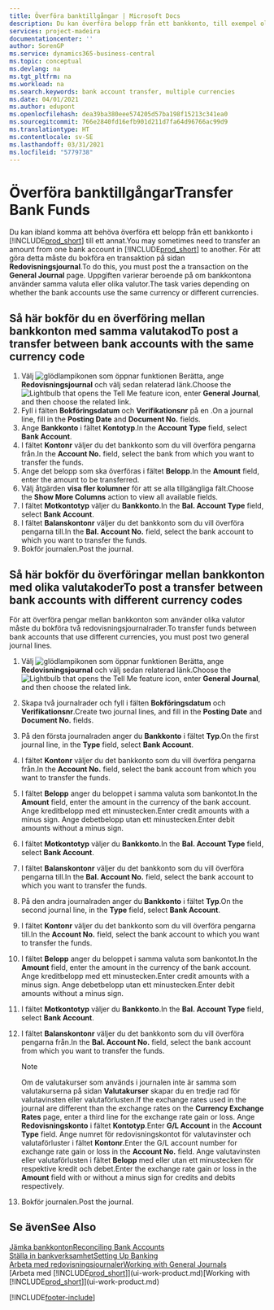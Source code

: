 ```yaml
---
title: Överföra banktillgångar | Microsoft Docs
description: Du kan överföra belopp från ett bankkonto, till exempel olika valutor genom att bokföra transaktionen i redovisningsjournalen.
services: project-madeira
documentationcenter: ''
author: SorenGP
ms.service: dynamics365-business-central
ms.topic: conceptual
ms.devlang: na
ms.tgt_pltfrm: na
ms.workload: na
ms.search.keywords: bank account transfer, multiple currencies
ms.date: 04/01/2021
ms.author: edupont
ms.openlocfilehash: dea39ba380eee574205d57ba198f15213c341ea0
ms.sourcegitcommit: 766e2840fd16efb901d211d7fa64d96766ac99d9
ms.translationtype: HT
ms.contentlocale: sv-SE
ms.lasthandoff: 03/31/2021
ms.locfileid: "5779738"
---
```

# <a name="transfer-bank-funds"></a><span data-ttu-id="ada84-103">Överföra banktillgångar</span><span class="sxs-lookup"><span data-stu-id="ada84-103">Transfer Bank Funds</span></span>
<span data-ttu-id="ada84-104">Du kan ibland komma att behöva överföra ett belopp från ett bankkonto i [!INCLUDE[prod_short](includes/prod_short.md)] till ett annat.</span><span class="sxs-lookup"><span data-stu-id="ada84-104">You may sometimes need to transfer an amount from one bank account in [!INCLUDE[prod_short](includes/prod_short.md)] to another.</span></span> <span data-ttu-id="ada84-105">För att göra detta måste du bokföra en transaktion på sidan **Redovisningsjournal**.</span><span class="sxs-lookup"><span data-stu-id="ada84-105">To do this, you must post the a transaction on the **General Journal** page.</span></span> <span data-ttu-id="ada84-106">Uppgiften varierar beroende på om bankkontona använder samma valuta eller olika valutor.</span><span class="sxs-lookup"><span data-stu-id="ada84-106">The task varies depending on whether the bank accounts use the same currency or different currencies.</span></span>

## <a name="to-post-a-transfer-between-bank-accounts-with-the-same-currency-code"></a><span data-ttu-id="ada84-107">Så här bokför du en överföring mellan bankkonton med samma valutakod</span><span class="sxs-lookup"><span data-stu-id="ada84-107">To post a transfer between bank accounts with the same currency code</span></span>
1. <span data-ttu-id="ada84-108">Välj ![glödlampikonen som öppnar funktionen Berätta](media/ui-search/search_small.png "Berätta vad du vill göra"), ange **Redovisningsjournal** och välj sedan relaterad länk.</span><span class="sxs-lookup"><span data-stu-id="ada84-108">Choose the ![Lightbulb that opens the Tell Me feature](media/ui-search/search_small.png "Tell me what you want to do") icon, enter **General Journal**, and then choose the related link.</span></span>
2. <span data-ttu-id="ada84-109">Fyll i fälten **Bokföringsdatum** och **Verifikationsnr** på en .</span><span class="sxs-lookup"><span data-stu-id="ada84-109">On a journal line, fill in the **Posting Date** and **Document No.** fields.</span></span>
3. <span data-ttu-id="ada84-110">Ange **Bankkonto** i fältet **Kontotyp**.</span><span class="sxs-lookup"><span data-stu-id="ada84-110">In the **Account Type** field, select **Bank Account**.</span></span>
4. <span data-ttu-id="ada84-111">I fältet **Kontonr** väljer du det bankkonto som du vill överföra pengarna från.</span><span class="sxs-lookup"><span data-stu-id="ada84-111">In the **Account No.** field, select the bank from which you want to transfer the funds.</span></span>
5. <span data-ttu-id="ada84-112">Ange det belopp som ska överföras i fältet **Belopp**.</span><span class="sxs-lookup"><span data-stu-id="ada84-112">In the **Amount** field, enter the amount to be transferred.</span></span>
6. <span data-ttu-id="ada84-113">Välj åtgärden **visa fler kolumner** för att se alla tillgängliga fält.</span><span class="sxs-lookup"><span data-stu-id="ada84-113">Choose the **Show More Columns** action to view all available fields.</span></span>
7. <span data-ttu-id="ada84-114">I fältet **Motkontotyp** väljer du **Bankkonto**.</span><span class="sxs-lookup"><span data-stu-id="ada84-114">In the **Bal. Account Type** field, select **Bank Account**.</span></span>
8. <span data-ttu-id="ada84-115">I fältet **Balanskontonr** väljer du det bankkonto som du vill överföra pengarna till.</span><span class="sxs-lookup"><span data-stu-id="ada84-115">In the **Bal. Account No.** field, select the bank account to which you want to transfer the funds.</span></span>
9. <span data-ttu-id="ada84-116">Bokför journalen.</span><span class="sxs-lookup"><span data-stu-id="ada84-116">Post the journal.</span></span>

## <a name="to-post-a-transfer-between-bank-accounts-with-different-currency-codes"></a><span data-ttu-id="ada84-117">Så här bokför du överföringar mellan bankkonton med olika valutakoder</span><span class="sxs-lookup"><span data-stu-id="ada84-117">To post a transfer between bank accounts with different currency codes</span></span>
<span data-ttu-id="ada84-118">För att överföra pengar mellan bankkonton som använder olika valutor måste du bokföra två redovisningsjournalrader.</span><span class="sxs-lookup"><span data-stu-id="ada84-118">To transfer funds between bank accounts that use different currencies, you must post two general journal lines.</span></span>

1. <span data-ttu-id="ada84-119">Välj ![glödlampikonen som öppnar funktionen Berätta](media/ui-search/search_small.png "Berätta vad du vill göra"), ange **Redovisningsjournal** och välj sedan relaterad länk.</span><span class="sxs-lookup"><span data-stu-id="ada84-119">Choose the ![Lightbulb that opens the Tell Me feature](media/ui-search/search_small.png "Tell me what you want to do") icon, enter **General Journal**, and then choose the related link.</span></span>
2. <span data-ttu-id="ada84-120">Skapa två journalrader och fyll i fälten **Bokföringsdatum** och **Verifikationsnr**.</span><span class="sxs-lookup"><span data-stu-id="ada84-120">Create two journal lines, and fill in the **Posting Date** and **Document No.** fields.</span></span>
3. <span data-ttu-id="ada84-121">På den första journalraden anger du **Bankkonto** i fältet **Typ**.</span><span class="sxs-lookup"><span data-stu-id="ada84-121">On the first journal line, in the **Type** field, select **Bank Account**.</span></span>
4. <span data-ttu-id="ada84-122">I fältet **Kontonr** väljer du det bankkonto som du vill överföra pengarna från.</span><span class="sxs-lookup"><span data-stu-id="ada84-122">In the **Account No.** field, select the bank account from which you want to transfer the funds.</span></span>
5. <span data-ttu-id="ada84-123">I fältet **Belopp** anger du beloppet i samma valuta som bankontot.</span><span class="sxs-lookup"><span data-stu-id="ada84-123">In the **Amount** field, enter the amount in the currency of the bank account.</span></span> <span data-ttu-id="ada84-124">Ange kreditbelopp med ett minustecken.</span><span class="sxs-lookup"><span data-stu-id="ada84-124">Enter credit amounts with a minus sign.</span></span> <span data-ttu-id="ada84-125">Ange debetbelopp utan ett minustecken.</span><span class="sxs-lookup"><span data-stu-id="ada84-125">Enter debit amounts without a minus sign.</span></span>
6. <span data-ttu-id="ada84-126">I fältet **Motkontotyp** väljer du **Bankkonto**.</span><span class="sxs-lookup"><span data-stu-id="ada84-126">In the **Bal. Account Type** field, select **Bank Account**.</span></span>
7. <span data-ttu-id="ada84-127">I fältet **Balanskontonr** väljer du det bankkonto som du vill överföra pengarna till.</span><span class="sxs-lookup"><span data-stu-id="ada84-127">In the **Bal. Account No.** field, select the bank account to which you want to transfer the funds.</span></span>
8. <span data-ttu-id="ada84-128">På den andra journalraden anger du **Bankkonto** i fältet **Typ**.</span><span class="sxs-lookup"><span data-stu-id="ada84-128">On the second journal line, in the **Type** field, select **Bank Account**.</span></span>
9. <span data-ttu-id="ada84-129">I fältet **Kontonr** väljer du det bankkonto som du vill överföra pengarna till.</span><span class="sxs-lookup"><span data-stu-id="ada84-129">In the **Account No.** field, select the bank account to which you want to transfer the funds.</span></span>
10. <span data-ttu-id="ada84-130">I fältet **Belopp** anger du beloppet i samma valuta som bankontot.</span><span class="sxs-lookup"><span data-stu-id="ada84-130">In the **Amount** field, enter the amount in the currency of the bank account.</span></span> <span data-ttu-id="ada84-131">Ange kreditbelopp med ett minustecken.</span><span class="sxs-lookup"><span data-stu-id="ada84-131">Enter credit amounts with a minus sign.</span></span> <span data-ttu-id="ada84-132">Ange debetbelopp utan ett minustecken.</span><span class="sxs-lookup"><span data-stu-id="ada84-132">Enter debit amounts without a minus sign.</span></span>
11. <span data-ttu-id="ada84-133">I fältet **Motkontotyp** väljer du **Bankkonto**.</span><span class="sxs-lookup"><span data-stu-id="ada84-133">In the **Bal. Account Type** field, select **Bank Account**.</span></span>  
12. <span data-ttu-id="ada84-134">I fältet **Balanskontonr** väljer du det bankkonto som du vill överföra pengarna från.</span><span class="sxs-lookup"><span data-stu-id="ada84-134">In the **Bal. Account No.** field, select the bank account from which you want to transfer the funds.</span></span>

    > [!NOTE]  
    > <span data-ttu-id="ada84-135">Om de valutakurser som används i journalen inte är samma som valutakurserna på sidan **Valutakurser** skapar du en tredje rad för valutavinsten eller valutaförlusten.</span><span class="sxs-lookup"><span data-stu-id="ada84-135">If the exchange rates used in the journal are different than the exchange rates on the **Currency Exchange Rates** page, enter a third line for the exchange rate gain or loss.</span></span> <span data-ttu-id="ada84-136">Ange **Redovisningskonto** i fältet **Kontotyp**.</span><span class="sxs-lookup"><span data-stu-id="ada84-136">Enter **G/L Account** in the **Account Type** field.</span></span> <span data-ttu-id="ada84-137">Ange numret för redovisningskontot för valutavinster och valutaförluster i fältet **Kontonr**.</span><span class="sxs-lookup"><span data-stu-id="ada84-137">Enter the G/L account number for exchange rate gain or loss in the **Account No.** field.</span></span> <span data-ttu-id="ada84-138">Ange valutavinsten eller valutaförlusten i fältet **Belopp** med eller utan ett minustecken för respektive kredit och debet.</span><span class="sxs-lookup"><span data-stu-id="ada84-138">Enter the exchange rate gain or loss in the **Amount** field with or without a minus sign for credits and debits respectively.</span></span>
13. <span data-ttu-id="ada84-139">Bokför journalen.</span><span class="sxs-lookup"><span data-stu-id="ada84-139">Post the journal.</span></span>

## <a name="see-also"></a><span data-ttu-id="ada84-140">Se även</span><span class="sxs-lookup"><span data-stu-id="ada84-140">See Also</span></span>
[<span data-ttu-id="ada84-141">Jämka bankkonton</span><span class="sxs-lookup"><span data-stu-id="ada84-141">Reconciling Bank Accounts</span></span>](bank-manage-bank-accounts.md)  
[<span data-ttu-id="ada84-142">Ställa in bankverksamhet</span><span class="sxs-lookup"><span data-stu-id="ada84-142">Setting Up Banking</span></span>](bank-setup-banking.md)  
[<span data-ttu-id="ada84-143">Arbeta med redovisningsjournaler</span><span class="sxs-lookup"><span data-stu-id="ada84-143">Working with General Journals</span></span>](ui-work-general-journals.md)  
<span data-ttu-id="ada84-144">[Arbeta med [!INCLUDE[prod_short](includes/prod_short.md)]](ui-work-product.md)</span><span class="sxs-lookup"><span data-stu-id="ada84-144">[Working with [!INCLUDE[prod_short](includes/prod_short.md)]](ui-work-product.md)</span></span>


[!INCLUDE[footer-include](includes/footer-banner.md)]